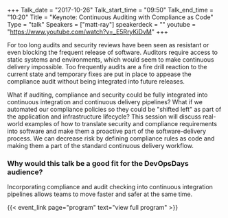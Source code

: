 +++
Talk_date = "2017-10-26"
Talk_start_time = "09:50"
Talk_end_time = "10:20"
Title = "Keynote: Continuous Auditing with Compliance as Code"
Type = "talk"
Speakers = ["matt-ray"]
speakerdeck = ""
youtube = "https://www.youtube.com/watch?v=_E5RryKiDvM"
+++

For too long audits and security reviews have been seen as resistant or even blocking the frequent release of software. Auditors require access to static systems and environments, which would seem to make continuous delivery impossible. Too frequently audits are a fire drill reaction to the current state and temporary fixes are put in place to appease the compliance audit without being integrated into future releases.

What if auditing, compliance and security could be fully integrated into continuous integration and continuous delivery pipelines? What if we automated our compliance policies so they could be "shifted left" as part of the application and infrastructure lifecycle? This session will discuss real-world examples of how to translate security and compliance requirements into software and make them a proactive part of the software-delivery process. We can decrease risk by defining compliance rules as code and making them a part of the standard continuous delivery workflow.

### Why would this talk be a good fit for the DevOpsDays audience?

Incorporating compliance and audit checking into continuous integration pipelines allows teams to move faster and safer at the same time.

{{< event_link page="program" text="view full program" >}}
